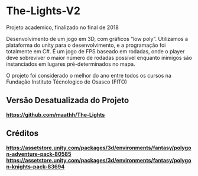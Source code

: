 # The-Lights-V2

Projeto academico, finalizado no final de 2018

Desenvolvimento de um jogo em 3D, com gráficos “low poly”. 
Utilizamos a plataforma do unity para o desenvolvimento, e a programação foi totalmente em C#. É um jogo de FPS baseado em rodadas, onde o player deve sobreviver o maior número de rodadas possível enquanto inimigos são instanciados em lugares pré-determinados no mapa. 

O projeto foi considerado o melhor do ano entre todos os cursos na Fundação Instituto Técnologico de Osasco (FITO)

## Versão Desatualizada do Projeto

**https://github.com/maathh/The-Lights**


## Créditos

**https://assetstore.unity.com/packages/3d/environments/fantasy/polygon-adventure-pack-80585**
**https://assetstore.unity.com/packages/3d/environments/fantasy/polygon-knights-pack-83694**
